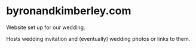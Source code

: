 byronandkimberley.com
======================

Website set up for our wedding.

Hosts wedding invitation and (eventually) wedding photos or links to them.
